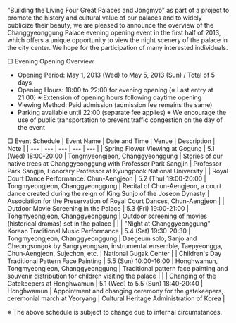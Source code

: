 "Building the Living Four Great Palaces and Jongmyo" as part of a project to promote the history and cultural value of our palaces and to widely publicize their beauty, we are pleased to announce the overview of the Changgyeonggung Palace evening opening event in the first half of 2013, which offers a unique opportunity to view the night scenery of the palace in the city center. We hope for the participation of many interested individuals.

□ Evening Opening Overview
- Opening Period: May 1, 2013 (Wed) to May 5, 2013 (Sun) / Total of 5 days
- Opening Hours: 18:00 to 22:00 for evening opening (※ Last entry at 21:00)
  ※ Extension of opening hours following daytime opening
- Viewing Method: Paid admission (admission fee remains the same)
- Parking available until 22:00 (separate fee applies)
  ※ We encourage the use of public transportation to prevent traffic congestion on the day of the event

□ Event Schedule
| Event Name | Date and Time | Venue | Description | Note |
| --- | --- | --- | --- | --- |
| Spring Flower Viewing at Gogung | 5.1 (Wed) 18:00-20:00 | Tongmyeongjeon, Changgyeonggung | Stories of our native trees at Changgyeonggung with Professor Park Sangjin | Professor Park Sangjin, Honorary Professor at Kyungpook National University |
| Royal Court Dance Performance: Chun-Aengjeon | 5.2 (Thu) 19:00-20:00 | Tongmyeongjeon, Changgyeonggung | Recital of Chun-Aengjeon, a court dance created during the reign of King Sunjo of the Joseon Dynasty | Association for the Preservation of Royal Court Dances, Chun-Aengjeon |
| Outdoor Movie Screening in the Palace | 5.3 (Fri) 19:00-21:00 | Tongmyeongjeon, Changgyeonggung | Outdoor screening of movies (historical dramas) set in the palace | |
| "Night at Changgyeonggung" Korean Traditional Music Performance | 5.4 (Sat) 19:30-20:30 | Tongmyeongjeon, Changgyeonggung | Daegeum solo, Sanjo and Cheongsongok by Sangryeongsan, instrumental ensemble, Taepyeongga, Chun-Aengjeon, Sujechon, etc. | National Gugak Center |
| Children's Day Traditional Pattern Face Painting | 5.5 (Sun) 10:00-16:00 | Honghwamun, Tongmyeongjeon, Changgyeonggung | Traditional pattern face painting and souvenir distribution for children visiting the palace | |
| Changing of the Gatekeepers at Honghwamun | 5.1 (Wed) to 5.5 (Sun) 18:40-20:40 | Honghwamun | Appointment and changing ceremony for the gatekeepers, ceremonial march at Yeoryang | Cultural Heritage Administration of Korea |

  ※ The above schedule is subject to change due to internal circumstances.